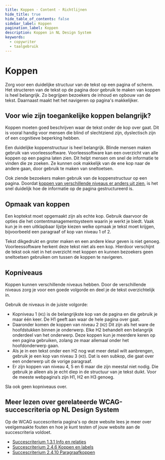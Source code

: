 ```yaml
---
title: Koppen · Content · Richtlijnen
hide_title: true
hide_table_of_contents: false
sidebar_label: Koppen
pagination_label: Koppen
description: Koppen in NL Design System
keywords:
  - copywriter
  - taalgebruik
---
```


# Koppen

Zorg voor een duidelijke structuur van de tekst op een pagina of scherm. Het structeren van de tekst op de pagina door gebruik te maken van koppen is heel belangrijk. Zo begrijpen bezoekers de inhoud en opbouw van de tekst. Daarnaast maakt het het navigeren op pagina's makkelijker.

## Voor wie zijn toegankelijke koppen belangrijk?

Koppen moeten goed beschrijven waar de tekst onder de kop over gaat. Dit is vooral handig voor mensen die blind of slechtziend zijn, dyslectisch zijn of een cognitieve beperking hebben.

Een duidelijke koppenstructuur is heel belangrijk. Blinde mensen maken gebruik van voorleessoftware. Voorleessoftware kan een overzicht van alle koppen op een pagina laten zien. Dit helpt mensen om snel de informatie te vinden die ze zoeken. Ze kunnen ook makkelijk van de ene kop naar de andere gaan, door gebruik te maken van sneltoetsen.

Ook ziende bezoekers maken gebruik van de koppenstructuur op een pagina. Doordat [koppen van verschillende niveaus er anders uit zien](https://nldesignsystem.nl/richtlijnen/stijl/typografie/opmaak), is het snel duidelijk hoe de informatie op de pagina gestructureerd is.

## Opmaak van koppen

Een koptekst moet opgemaakt zijn als echte kop. Gebruik daarvoor de opties die het contentmanagementsysteem waarin je werkt je biedt. Vaak kun je in een uitklapbaar lijstje kiezen welke opmaak je tekst moet krijgen, bijvoorbeeld een paragraaf of kop van niveau 1 of 2.

Tekst dikgedrukt en groter maken en een andere kleur geven is niet genoeg. Voorleessoftware herkent deze tekst niet als een kop. Hierdoor verschijnt de tekst ook niet in het overzicht met koppen en kunnen bezoekers geen sneltoetsen gebruiken om tussen de koppen te navigeren.

## Kopniveaus

Koppen kunnen verschillende niveaus hebben. Door de verschillende niveaus zorg je voor een goede volgorde en deel je de tekst overzichtelijk in.

Gebruik de niveaus in de juiste volgorde:

- Kopniveau 1 (`H1`) is de belangrijkste kop van de pagina en die gebruik je maar één keer. De H1 geeft aan waar de hele pagina over gaat.
- Daaronder komen de koppen van niveau 2 (`H2`) Dit zijn als het ware de hoofdstukken binnen je onderwerp. Elke H2 behandelt een belangrijk onderdeel van het onderwerp. Deze koppen kun je meerdere keren op een pagina gebruiken, zolang ze maar allemaal onder het hoofdonderwerp gaan.
- Als je in een tekst onder een H2 nog wat meer detail wilt aanbrengen, gebruik je een kop van niveau 3 (`H3`). Dat is een subkop, die gaat over een onderwerp uit de vorige paragraaf.
- Er zijn koppen van niveau 4, 5 en 6 maar die zijn meestal niet nodig. Die gebruik je alleen als je echt diep in de structuur van je tekst duikt. Voor de meeste webpagina’s zijn H1, H2 en H3 genoeg.

Sla ook geen kopniveaus over.

## Meer lezen over gerelateerde WCAG-succescriteria op NL Design System

Op de WCAG succescriteria pagina's op deze website lees je meer over veelgemaakte fouten en hoe je kunt testen of jouw website aan de succescriteria voldoet.

- [Succescriterium 1.3.1 Info en relaties](https://nldesignsystem.nl/wcag/1.3.1)
- [Succescriterium 2.4.6 Koppen en labels](https://nldesignsystem.nl/wcag/2.4.6)
- [Succescriterium 2.4.10 Paragraafkoppen](https://nldesignsystem.nl/wcag/2.4.10)
